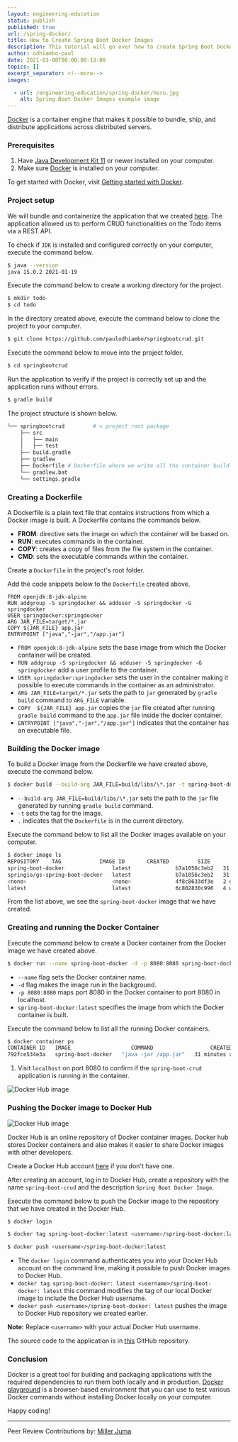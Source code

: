 ```yaml
---
layout: engineering-education
status: publish
published: true
url: /spring-docker/
title: How to Create Spring Boot Docker Images
description: This tutorial will go over how to create Spring Boot Docker images. Docker is a great tool for building and packaging applications with their dependencies.
author: odhiambo-paul
date: 2021-03-08T00:00:00-13:00
topics: []
excerpt_separator: <!--more-->
images:

  - url: /engineering-education/spring-docker/hero.jpg
    alt: Spring Boot Docker Images example image
---
```

[Docker](https://docs.docker.com) is a container engine that makes it possible to bundle, ship, and distribute applications across distributed servers.
<!--more-->
### Prerequisites
1. Have [Java Development Kit 11](https://www.oracle.com/java/technologies/javase-jdk15-downloads.html/) or newer installed on your computer.
2. Make sure [Docker](https://docs.docker.com/docker-for-windows/install/) is installed on your computer.

To get started with Docker, visit [Getting started with Docker](/getting-started-with-docker/).

### Project setup
We will bundle and containerize the application that we created [here](/spring-boot-crud-api/). The application allowed us to perform CRUD functionalities on the Todo items via a REST API.

To check if `JDK` is installed and configured correctly on your computer, execute the command below.

```bash
$ java --version
java 15.0.2 2021-01-19

```

Execute the command below to create a working directory for the project.
```bash
$ mkdir todo
$ cd todo
```

In the directory created above, execute the command below to clone the project to your computer.

```bash
$ git clone https://github.com/paulodhiambo/springbootcrud.git
```

Execute the command below to move into the project folder.
```bash
$ cd springbootcrud
```

Run the application to verify if the project is correctly set up and the application runs without errors.
```bash
$ gradle build
```

The project structure is shown below.
```bash
└── springbootcrud         # < project root package
    ├── src
    │   ├── main
    │   ├── test
    ├── build.gradle
    ├── gradlew
    ├── Dockerfile # Dockerfile where we write all the container build instructions
    └── gradlew.bat    
    └── settings.gradle
```

### Creating a Dockerfile
A Dockerfile is a plain text file that contains instructions from which a Docker image is built. A Dockerfile contains the commands below.
- **FROM**: directive sets the image on which the container will be based on.
- **RUN**: executes commands in the container. 
- **COPY**: creates a copy of files from the file system in the container.
- **CMD**: sets the executable commands within the container.

Create a `Dockerfile` in the project's root folder.

Add the code snippets below to the `Dockerfile` created above.

```Docker
FROM openjdk:8-jdk-alpine
RUN addgroup -S springdocker && adduser -S springdocker -G springdocker
USER springdocker:springdocker
ARG JAR_FILE=target/*.jar
COPY ${JAR_FILE} app.jar
ENTRYPOINT ["java","-jar","/app.jar"]
```

- `FROM openjdk:8-jdk-alpine` sets the base image from which the Docker container will be created.
- `RUN addgroup -S springdocker && adduser -S springdocker -G springdocker` add a user profile to the container.
- `USER springdocker:springdocker` sets the user in the container making it possible to execute commands in the container as an administrator.
- `ARG JAR_FILE=target/*.jar` sets the path to `jar` generated by `gradle build` command to `ARG_FILE` variable.
- `COPY  ${JAR_FILE} app.jar` copies the `jar` file created after running `gradle build` command to the `app.jar` file inside the docker container.
- `ENTRYPOINT ["java","-jar","/app.jar"]` indicates that the container has an executable file.

### Building the Docker image
To build a Docker image from the Dockerfile we have created above, execute the command below.

```bash
$ docker build --build-arg JAR_FILE=build/libs/\*.jar -t spring-boot-docker:latest .
```

- `--build-arg JAR_FILE=build/libs/\*.jar` sets the path to the `jar` file generated by running `gradle build` command.
- `-t` sets the tag for the image.
- `.` indicates that the `Dockerfile` is in the current directory.
  
Execute the command below to list all the Docker images available on your computer.
```bash
$ docker image ls
REPOSITORY    TAG            IMAGE ID       CREATED         SIZE
spring-boot-docker               latest              b7a1056c3eb2   31 minutes ago   143MB
springio/gs-spring-boot-docker   latest              b7a1056c3eb2   31 minutes ago   143MB
<none>                           <none>              4f8c8633df3e   2 days ago       105MB
latest                           latest              6c802830c996   4 weeks ago      414MB

```

From the list above, we see the `spring-boot-docker` image that we have created.

### Creating and running the Docker Container
Execute the command below to create a Docker container from the Docker image we have created above.

```bash
$ docker run --name spring-boot-docker -d -p 8080:8080 spring-boot-docker:latest
```

- `--name` flag sets the Docker container name.
- `-d` flag makes the image run in the background.
- `-p 8080:8080` maps port 8080 in the Docker container to port 8080 in localhost.
- `spring-boot-docker:latest` specifies the image from which the Docker container is built.

Execute the command below to list all the running Docker containers.
```bash
$ docker container ps
CONTAINER ID   IMAGE                   COMMAND                  CREATED       STATUS       PORTS                        NAMES
792fce534e3a   spring-boot-docker   "java -jar /app.jar"   31 minutes ago   Up 31 minutes   0.0.0.0:8080->8080/tcp   spring-boot-docker

```

1. Visit `localhost` on port 8080 to confirm if the `spring-boot-crud` application is running in the container.
   
![Docker Hub image](/engineering-education/spring-docker/docker_get.png)

### Pushing the Docker image to Docker Hub

![Docker Hub image](/engineering-education/spring-docker/docker_create.png)

Docker Hub is an online repository of Docker container images. Docker hub stores Docker containers and also makes it easier to share Docker images with other developers.

Create a Docker Hub account [here](https://hub.docker.com/) if you don't have one.

After creating an account, log in to Docker Hub, create a repository with the name `spring-boot-crud` and the description `Spring Boot Docker Image`.

Execute the command below to push the Docker image to the repository that we have created in the Docker Hub.

```bash
$ docker login

$ docker tag spring-boot-docker:latest <username>/spring-boot-docker:latest

$ docker push <username>/spring-boot-docker:latest
```

- The `docker login` command authenticates you into your Docker Hub account on the command line, making it possible to push Docker images to Docker Hub.
- `docker tag spring-boot-docker: latest <username>/spring-boot-docker: latest` this command modifies the tag of our local Docker image to include the Docker Hub username.
- `docker push <username>/spring-boot-docker: latest` pushes the image to Docker Hub repository we created earlier.

**Note:** Replace `<username>` with your actual Docker Hub username.

The source code to the application is in [this](https://github.com/paulodhiambo/springbootcrud/tree/spring-docker) GitHub repository.

### Conclusion
Docker is a great tool for building and packaging applications with the required dependencies to run them both locally and in production. [Docker playground](https://labs.play-with-docker.com/) is a browser-based environment that you can use to test various Docker commands without installing Docker locally on your computer.

Happy coding!

---
Peer Review Contributions by: [Miller Juma](/engineering-education/authors/miller-juma/)

